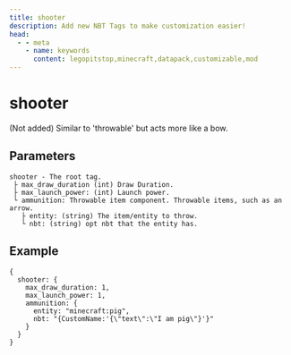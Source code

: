 ```yaml
---
title: shooter
description: Add new NBT Tags to make customization easier! 
head:
  - - meta
    - name: keywords
      content: legopitstop,minecraft,datapack,customizable,mod
---
```


# shooter

(Not added) Similar to 'throwable' but acts more like a bow.

## Parameters

```
shooter - The root tag.
 ├ max_draw_duration (int) Draw Duration.
 ├ max_launch_power: (int) Launch power.
 └ ammunition: Throwable item component. Throwable items, such as an arrow.
   ├ entity: (string) The item/entity to throw.
   └ nbt: (string) opt nbt that the entity has.
```

## Example

```snbt
{
  shooter: {
    max_draw_duration: 1,
    max_launch_power: 1,
    ammunition: {
      entity: "minecraft:pig",
      nbt: "{CustomName:'{\"text\":\"I am pig\"}'}"
    }
  }
}
```
